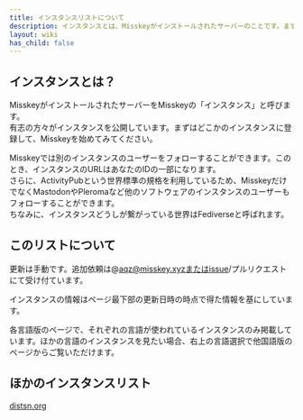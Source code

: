 ```yaml
---
title: インスタンスリストについて
description: インスタンスとは、Misskeyがインストールされたサーバーのことです。まずはどこかのインスタンスに登録して、Misskeyを始めてみてください。
layout: wiki
has_child: false
---
```

## インスタンスとは？
MisskeyがインストールされたサーバーをMisskeyの「インスタンス」と呼びます。  
有志の方々がインスタンスを公開しています。まずはどこかのインスタンスに登録して、Misskeyを始めてみてください。

Misskeyでは別のインスタンスのユーザーをフォローすることができます。このとき、インスタンスのURLはあなたのIDの一部になります。  
さらに、ActivityPubという世界標準の規格を利用しているため、MisskeyだけでなくMastodonやPleromaなど他のソフトウェアのインスタンスのユーザーもフォローすることができます。  
ちなみに、インスタンスどうしが繋がっている世界はFediverseと呼ばれます。

## このリストについて
更新は手動です。追加依頼は@aqz@misskey.xyzまたはissue/プルリクエストにて受け付ています。

インスタンスの情報はページ最下部の更新日時の時点で得た情報を基にしています。

各言語版のページで、それぞれの言語が使われているインスタンスのみ掲載しています。ほかの言語のインスタンスを見たい場合、右上の言語選択で他国語版のページからご覧いただけます。

## ほかのインスタンスリスト
[distsn.org](https://distsn.org/misskey-instances.html)
